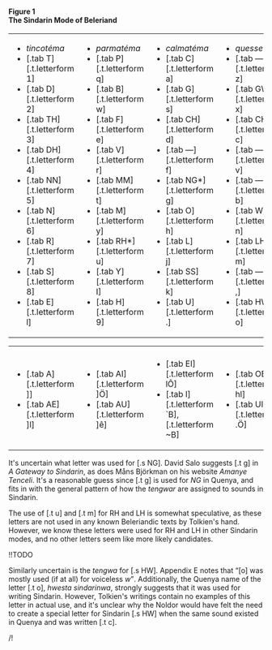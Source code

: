 <div class="figure">
<h4>Figure 1<br/>The Sindarin Mode of Beleriand</h4>
<table class="col-4 columns border">
<tr>
  <td>
  <ul>
  <li class="center"><em>tincotéma</em></li>
  <li>[.tab T][.t.letterform 1]</li>
  <li>[.tab D][.t.letterform 2]</li>
  <li>[.tab TH][.t.letterform 3]</li>
  <li>[.tab DH][.t.letterform 4]</li>
  <li>[.tab NN][.t.letterform 5]</li>
  <li>[.tab N][.t.letterform 6]</li>
  <li>[.tab R][.t.letterform 7]</li>
  <li>[.tab S][.t.letterform 8]</li>
  <li>[.tab E][.t.letterform l]</li>
  </ul>
  </td>
  <td>
  <ul>
  <li class="center"><em>parmatéma</em></li>
  <li>[.tab P][.t.letterform q]</li>
  <li>[.tab B][.t.letterform w]</li>
  <li>[.tab F][.t.letterform e]</li>
  <li>[.tab V][.t.letterform r]</li>
  <li>[.tab MM][.t.letterform t]</li>
  <li>[.tab M][.t.letterform y]</li>
  <li>[.tab RH&#42;][.t.letterform u]</li>
  <li>[.tab Y][.t.letterform I]</li>
  <li>[.tab H][.t.letterform 9]</li>
  </ul>
  </td>
  </td>
  <td>
  <ul>
  <li class="center"><em>calmatéma</em></li>
  <li>[.tab C][.t.letterform a]</li>
  <li>[.tab G][.t.letterform s]</li>
  <li>[.tab CH][.t.letterform d]</li>
  <li>[.tab —][.t.letterform f]</li>
  <li>[.tab NG&#42;][.t.letterform g]</li>
  <li>[.tab O][.t.letterform h]</li>
  <li>[.tab L][.t.letterform j]</li>
  <li>[.tab SS][.t.letterform k]</li>
  <li>[.tab U][.t.letterform .]</li>
  </ul>
  </td>
  <td>
  <ul>
  <li class="center"><em>quessetéma</em></li>
  <li>[.tab —][.t.letterform z]</li>
  <li>[.tab GW&#42;][.t.letterform x]</li>
  <li>[.tab CHW][.t.letterform c]</li>
  <li>[.tab —][.t.letterform v]</li>
  <li>[.tab —][.t.letterform b]</li>
  <li>[.tab W][.t.letterform n]</li>
  <li>[.tab LH&#42;][.t.letterform m]</li>
  <li>[.tab —][.t.letterform ,]</li>
  <li>[.tab HW][.t.letterform o]</li>
  </ul>
  </td>
</tr>
</table>
<table class="col-4 columns border">
<tr>
  <td colspan="4"></td>
</tr>
<tr>
  <td>
    <ul>
      <li>[.tab A][.t.letterform &#93;]</li>
      <li>[.tab AE][.t.letterform &#93;l]</li>
    </ul>
  </td>
  <td>
    <ul>
      <li>[.tab AI][.t.letterform &#93;Ö]</li>
      <li>[.tab AU][.t.letterform &#93;ê]</li>
    </ul>
  </td>
  <td>
    <ul>
      <li>[.tab EI][.t.letterform lÕ]</li>
      <li>[.tab I][.t.letterform `B], [.t.letterform ~B]</li>
    </ul>
  </td>
  <td>
    <ul>
      <li>[.tab OE][.t.letterform hl]</li>
      <li>[.tab UI][.t.letterform .Ö]</li>
    </ul>
  </td>
</tr>
<!-- <tr style="border-top:1pt solid black;">
<td colspan="2">
  <ul>
    <li>[.tab A][.t.letterform &#93;]</li>
  </ul>
</td>
<td colspan="2">
  <ul>
    <li>[.tab I][.t.letterform `B]</li>
  </ul>
</td>
</tr> -->
</table>
</div>

It's uncertain what letter was used for [.s NG]. David Salo suggests [.t g] in _A Gateway to Sindarin_, as does Måns Björkman on his website _Amanye Tenceli_. It's a reasonable guess since [.t g] is used for _NG_ in Quenya, and fits in with the general pattern of how the _tengwar_ are assigned to sounds in Sindarin.

The use of [.t u] and [.t m] for RH and LH is somewhat speculative,
as these letters are not used in any known Beleriandic texts
by Tolkien's hand. However,
we know these letters were used for RH and LH in other Sindarin
modes, and no other letters seem like more likely
candidates.

!!TODO

Similarly uncertain is the _tengwa_ for [.s HW]. Appendix E notes that <q>[<span class="t">o</span>] was mostly used (if at all) for voiceless <em>w</em></q>. Additionally, the Quenya name of the letter [.t o], _hwesta sindarinwa_, strongly suggests that it was used for writing Sindarin. However, Tolkien's writings contain no examples of this letter in actual use, and it's unclear why the Noldor would have felt the need to create a special letter for Sindarin [.s HW] when the same sound existed in Quenya and was written [.t c].

/!

